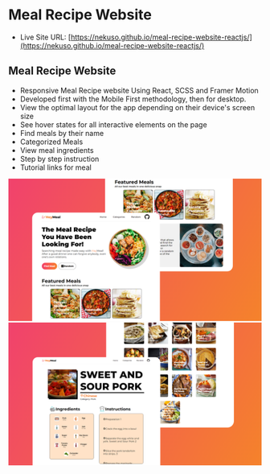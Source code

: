 # Meal Recipe Website

- Live Site URL: [https://nekuso.github.io/meal-recipe-website-reactjs/](https://nekuso.github.io/meal-recipe-website-reactjs/)

## Meal Recipe Website

- Responsive Meal Recipe website Using React, SCSS and Framer Motion
- Developed first with the Mobile First methodology, then for desktop.
- View the optimal layout for the app depending on their device's screen size
- See hover states for all interactive elements on the page
- Find meals by their name
- Categorized Meals
- View meal ingredients
- Step by step instruction
- Tutorial links for meal

![preview img](/preview.png)
![preview img](/preview2.png)
